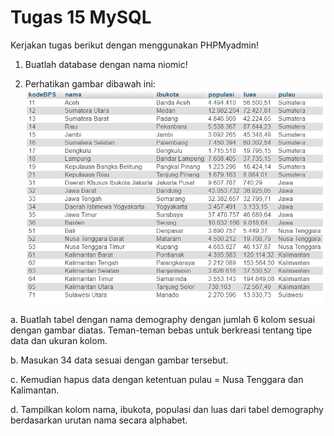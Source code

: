 # Tugas 15 MySQL
Kerjakan tugas berikut dengan menggunakan PHPMyadmin!


1. Buatlah database dengan nama niomic!

2. Perhatikan gambar dibawah ini:
![Tugas 15](https://github.com/troy213/tugas_15_mysql/blob/main/Tugas%2015%20MySQL.png)

a. Buatlah tabel dengan nama demography dengan jumlah 6 kolom sesuai dengan gambar diatas. Teman-teman bebas untuk berkreasi tentang tipe data dan ukuran kolom.

b. Masukan 34 data sesuai dengan gambar tersebut.

c. Kemudian hapus data dengan ketentuan pulau = Nusa Tenggara dan Kalimantan.

d. Tampilkan kolom nama, ibukota, populasi dan luas dari tabel demography berdasarkan urutan nama secara alphabet.
